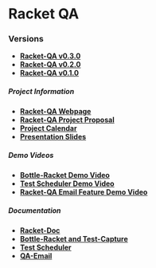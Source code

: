 # Racket QA

### Versions
* [**Racket-QA v0.3.0**][WebPageRelease]
* [**Racket-QA v0.2.0**][Milestone2]
* [**Racket-QA v0.1.0**][Milestone1]

##### Project Information
* <a href="http://opls15projects.github.io/Racket-QA/" target="_blank">**Racket-QA Webpage**</a>
* <a href="https://github.com/Dossar/FP4-proposal" target="_blank">**Racket-QA Project Proposal**</a>
* <a href="https://docs.google.com/spreadsheets/d/1FT8ZNomihkExBPH3syUVGtOUYCphharifb_k9nDoNv0/edit#gid=0" target="_blank">**Project Calendar**</a>
* <a href="https://docs.google.com/presentation/d/1Ff5LjW92cEDqhPJGla6IjBosKEh1DuKNqqaBsNtIqRg/edit#slide=id.p" target="_blank">**Presentation Slides**</a>


##### Demo Videos
* <a href="https://www.youtube.com/watch?v=Ws2mMMBFns4" target="_blank">**Bottle-Racket Demo Video**</a>
* <a href="https://www.youtube.com/watch?v=JqngnONV9ks" target="_blank">**Test Scheduler Demo Video**</a>
* <a href="https://www.youtube.com/watch?v=jTNaCMzuZeQ" target="_blank">**Racket-QA Email Feature Demo Video**</a>


##### Documentation
* [**Racket-Doc**][Racket-Doc Document]
* [**Bottle-Racket and Test-Capture**][Bottle-Racket Document]
* [**Test Scheduler**][Test Scheduler Document]
* [**QA-Email**][QA-Email Document]


<!-- Links -->
[WebPageRelease]: https://github.com/oplS15projects/Racket-QA/releases/tag/v0.3.0
[Milestone1]: https://github.com/oplS15projects/Racket-QA/releases/tag/v0.1.0
[Milestone2]: https://github.com/oplS15projects/Racket-QA/releases/tag/v0.2.0
[QA-Email Document]: https://github.com/oplS15projects/Racket-QA/blob/master/QA-Email/readme.md
[Racket-Doc Document]: https://github.com/oplS15projects/Racket-QA/blob/master/Racket-Doc/README.md
[Bottle-Racket Document]: https://github.com/oplS15projects/Racket-QA/blob/master/Bottle-Racket/README.md
[Test Scheduler Document]: https://github.com/oplS15projects/Racket-QA/blob/master/Test-Automation/readme.md
